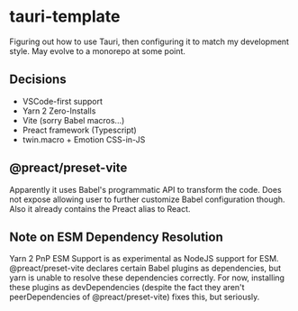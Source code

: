 # tauri-template

Figuring out how to use Tauri, then configuring it to match my development style. May evolve to a monorepo at some point.

## Decisions

- VSCode-first support
- Yarn 2 Zero-Installs
- Vite (sorry Babel macros...)
- Preact framework (Typescript)
- twin.macro + Emotion CSS-in-JS

## @preact/preset-vite

Apparently it uses Babel's programmatic API to transform the code. Does not expose allowing user to further customize Babel configuration though. Also it already contains the Preact alias to React.

## Note on ESM Dependency Resolution

Yarn 2 PnP ESM Support is as experimental as NodeJS support for ESM. @preact/preset-vite declares certain Babel plugins as dependencies, but yarn is unable to resolve these dependencies correctly. For now, installing these plugins as devDependencies (despite the fact they aren't peerDependencies of @preact/preset-vite) fixes this, but seriously.
